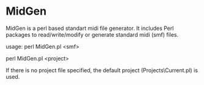 # MidGen

MidGen is a perl based standart midi file generator. It includes Perl packages to read/write/modify or generate standard midi (smf) files.

usage:
perl MidGen.pl \<smf\>

perl MidGen.pl \<project\>

If there is no project file specified, the default project (Projects\Current.pl) is used.
